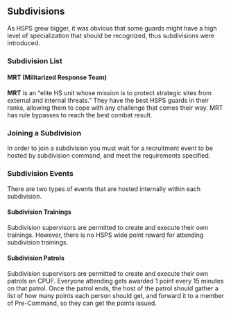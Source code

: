 ## Subdivisions
As HSPS grew bigger, it was obvious that some guards might have a high level of specialization that should be recognized, thus subdivisions were introduced.

### Subdivision List
#### MRT (Militarized Response Team)
**MRT** is an “elite HS unit whose mission is to protect strategic sites from external and internal threats.” They have the best HSPS guards in their ranks, allowing them to cope with any challenge that comes their way. MRT has rule bypasses to reach the best combat result.

### Joining a Subdivision
In order to join a subdivision you must wait for a recruitment event to be hosted by subdivision command, and meet the requirements specified.

### Subdivision Events
There are two types of events that are hosted internally within each subdivision. 

#### Subdivision Trainings
Subdivision supervisors are permitted to create and execute their own trainings. However, there is no HSPS wide point reward for attending subdivision trainings.

#### Subdivision Patrols
Subdivision supervisors are permitted to create and execute their own patrols on CPUF. Everyone attending gets awarded 1 point every 15 minutes on that patrol.
Once the patrol ends, the host of the patrol should gather a list of how many points each person should get, and forward it to a member of Pre-Command, so they can get the points issued.